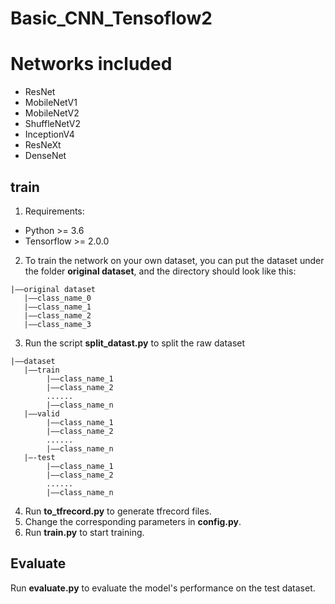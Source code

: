 # Basic_CNN_Tensoflow2

# Networks included
+ ResNet
+ MobileNetV1
+ MobileNetV2
+ ShuffleNetV2
+ InceptionV4
+ ResNeXt
+ DenseNet


## train
1. Requirements:
+ Python >= 3.6
+ Tensorflow >= 2.0.0
2. To train the network on your own dataset, you can put the dataset under the folder **original dataset**, and the directory should look like this:
```
|——original dataset
   |——class_name_0
   |——class_name_1
   |——class_name_2
   |——class_name_3
```
3. Run the script **split_datast.py** to split the raw dataset
```
|——dataset
   |——train
        |——class_name_1
        |——class_name_2
        ......
        |——class_name_n
   |——valid
        |——class_name_1
        |——class_name_2
        ......
        |——class_name_n
   |—-test
        |——class_name_1
        |——class_name_2
        ......
        |——class_name_n
```
4. Run **to_tfrecord.py** to generate tfrecord files.
5. Change the corresponding parameters in **config.py**.
6. Run **train.py** to start training.<br/>

## Evaluate
Run **evaluate.py** to evaluate the model's performance on the test dataset.
